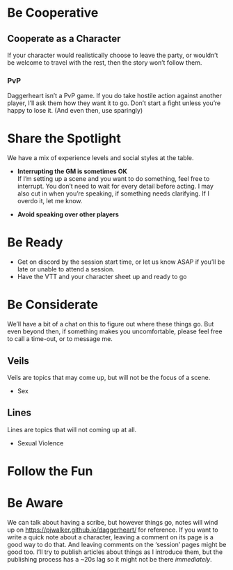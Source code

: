 # Be Cooperative
## Cooperate as a Character
If your character would realistically choose to leave the party, or wouldn’t be welcome to travel with the rest, then the story won’t follow them. 
### PvP
Daggerheart isn’t a PvP game. If you do take hostile action against another player, I’ll ask them how they want it to go. Don’t start a fight unless you’re happy to lose it. (And even then, use sparingly)

# Share the Spotlight
We have a mix of experience levels and social styles at the table.
- **Interrupting the GM is sometimes OK**  
    If I’m setting up a scene and you want to do something, feel free to interrupt. You don’t need to wait for every detail before acting. I may also cut in when you’re speaking, if something needs clarifying. If I overdo it, let me know.
* **Avoid speaking over other players**
# Be Ready
* Get on discord by the session start time, or let us know ASAP if you’ll be late or unable to attend a session.
* Have the VTT and your character sheet up and ready to go
# Be Considerate
We’ll have a bit of a chat on this to figure out where these things go. But even beyond then, if something makes you uncomfortable, please feel free to call a time-out, or to message me. 
## Veils 
Veils are topics that may come up, but will not be the focus of a scene.
* Sex
## Lines
Lines are topics that will not coming up at all.
* Sexual Violence
# Follow the Fun
# Be Aware
We can talk about having a scribe, but however things go, notes will wind up on https://pjwalker.github.io/daggerheart/ for reference. If you want to write a quick note about a character, leaving a comment on its page is a good way to do that. And leaving comments on the ‘session’ pages might be good too. I’ll try to publish articles about things as I introduce them, but the publishing process has a ~20s lag so it might not be there *immediately*.
